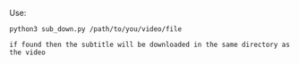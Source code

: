 Use:

    python3 sub_down.py /path/to/you/video/file
	
    if found then the subtitle will be downloaded in the same directory as the video
